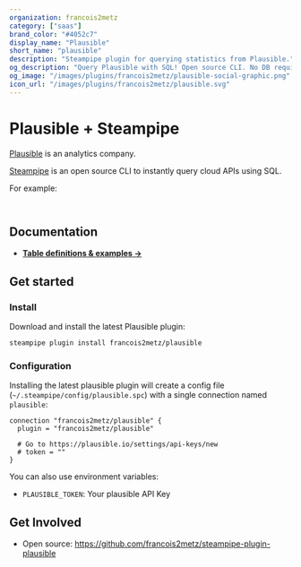 ```yaml
---
organization: francois2metz
category: ["saas"]
brand_color: "#4052c7"
display_name: "Plausible"
short_name: "plausible"
description: "Steampipe plugin for querying statistics from Plausible."
og_description: "Query Plausible with SQL! Open source CLI. No DB required."
og_image: "/images/plugins/francois2metz/plausible-social-graphic.png"
icon_url: "/images/plugins/francois2metz/plausible.svg"
---
```


# Plausible + Steampipe

[Plausible](https://plausible.io/) is an analytics company.

[Steampipe](https://steampipe.io) is an open source CLI to instantly query cloud APIs using SQL.

For example:

```sql
```

```
```

## Documentation

- **[Table definitions & examples →](/plugins/francois2metz/plausible/tables)**

## Get started

### Install

Download and install the latest Plausible plugin:

```bash
steampipe plugin install francois2metz/plausible
```

### Configuration

Installing the latest plausible plugin will create a config file (`~/.steampipe/config/plausible.spc`) with a single connection named `plausible`:

```hcl
connection "francois2metz/plausible" {
  plugin = "francois2metz/plausible"

  # Go to https://plausible.io/settings/api-keys/new
  # token = ""
}

```

You can also use environment variables:

- `PLAUSIBLE_TOKEN`: Your plausible API Key

## Get Involved

* Open source: https://github.com/francois2metz/steampipe-plugin-plausible
